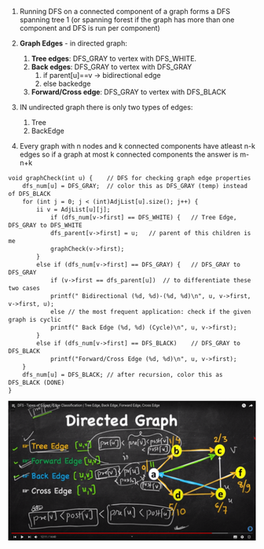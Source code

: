 1.  Running DFS on a connected component of a graph forms a DFS spanning tree 1 (or spanning forest if the graph has more than one component and DFS is run per component)

1.  **Graph Edges** - in directed graph: 
    1.  **Tree edges**: DFS_GRAY to vertex with DFS_WHITE.
    2.  **Back edges**: DFS_GRAY to vertex with DFS_GRAY
        1.  if parent[u]==v -> bidirectional edge
        2.  else backedge
    3.  **Forward/Cross edge**: DFS_GRAY to vertex with DFS_BLACK

1.  IN undirected graph there is only two types of edges:
    1.  Tree
    2.  BackEdge

1.  Every graph with n nodes and k connected components have atleast n-k edges
so if a graph at most k connected components the answer is m-n+k

```
void graphCheck(int u) {    // DFS for checking graph edge properties
    dfs_num[u] = DFS_GRAY;  // color this as DFS_GRAY (temp) instead of DFS_BLACK
    for (int j = 0; j < (int)AdjList[u].size(); j++) {
        ii v = AdjList[u][j];
            if (dfs_num[v->first] == DFS_WHITE) {   // Tree Edge, DFS_GRAY to DFS_WHITE
            dfs_parent[v->first] = u;   // parent of this children is me
            graphCheck(v->first);
        }
        else if (dfs_num[v->first] == DFS_GRAY) {   // DFS_GRAY to DFS_GRAY
            if (v->first == dfs_parent[u])  // to differentiate these two cases
            printf(" Bidirectional (%d, %d)-(%d, %d)\n", u, v->first, v->first, u);
            else // the most frequent application: check if the given graph is cyclic
            printf(" Back Edge (%d, %d) (Cycle)\n", u, v->first);
        }
        else if (dfs_num[v->first] == DFS_BLACK)    // DFS_GRAY to DFS_BLACK
            printf("Forward/Cross Edge (%d, %d)\n", u, v->first);
    }
    dfs_num[u] = DFS_BLACK; // after recursion, color this as DFS_BLACK (DONE)
}
```


![image info](./graphEdges.png)

